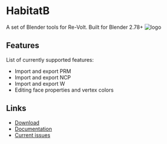 # HabitatB
A set of Blender tools for Re-Volt. Built for Blender 2.78+
![logo](http://habitat.re-volt.io/habitat_logo.png)

## Features
List of currently supported features:
+ Import and export PRM
+ Import and export NCP
+ Import and export W
+ Editing face properties and vertex colors

## Links
+ [Download](https://github.com/Dummiesman/HabitatB/archive/master.zip)
+ [Documentation](https://github.com/Dummiesman/HabitatB/wiki)
+ [Current issues](https://github.com/Dummiesman/HabitatB/issues)
